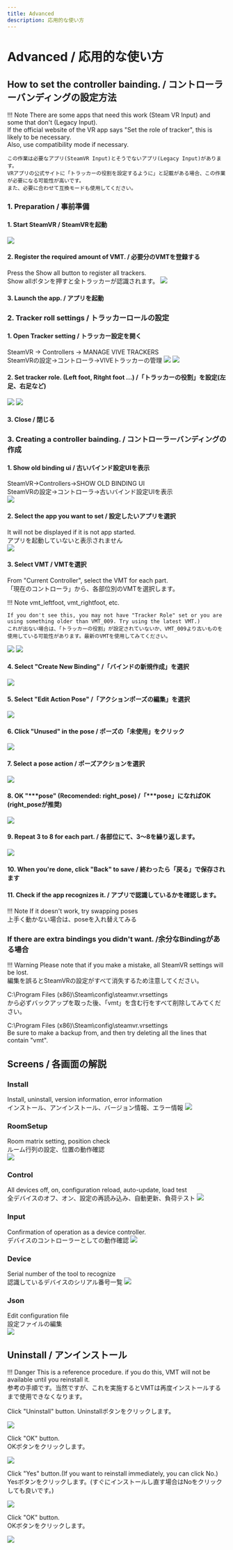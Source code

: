```yaml
---
title: Advanced
description: 応用的な使い方
---
```


# Advanced / 応用的な使い方
## How to set the  controller bainding. / コントローラーバンディングの設定方法
!!! Note
    There are some apps that need this work (Steam VR Input) and some that don't (Legacy Input).  
    If the official website of the VR app says "Set the role of tracker", this is likely to be necessary.  
    Also, use compatibility mode if necessary.

    この作業は必要なアプリ(SteamVR Input)とそうでないアプリ(Legacy Input)があります。
    VRアプリの公式サイトに「トラッカーの役割を設定するように」と記載がある場合、この作業が必要になる可能性が高いです。
    また、必要に合わせて互換モードも使用してください。


### 1. Preparation / 事前準備
#### 1. Start SteamVR / SteamVRを起動
![](/VirtualMotionTrackerDocument/image/advA1.png)

#### 2. Register the required amount of VMT. / 必要分のVMTを登録する
Press the Show all button to register all trackers.  
Show allボタンを押すと全トラッカーが認識されます。
![](/VirtualMotionTrackerDocument/image/adv3.png)

#### 3. Launch the app. / アプリを起動

### 2. Tracker roll settings  / トラッカーロールの設定
#### 1. Open Tracker setting / トラッカー設定を開く
SteamVR → Controllers → MANAGE VIVE TRACKERS  
SteamVRの設定→コントローラ→VIVEトラッカーの管理
![](/VirtualMotionTrackerDocument/image/advA2.png)
![](/VirtualMotionTrackerDocument/image/advA3.png)
#### 2. Set tracker role. (Left foot, Ritght foot ...) /「トラッカーの役割」を設定(左足、右足など)
![](/VirtualMotionTrackerDocument/image/advA4.png)
![](/VirtualMotionTrackerDocument/image/advA5.png)

#### 3. Close / 閉じる

### 3. Creating a controller bainding. / コントローラーバンディングの作成
#### 1. Show old binding ui / 古いバインド設定UIを表示
SteamVR→Controllers→SHOW OLD BINDING UI  
SteamVRの設定→コントローラ→古いバインド設定UIを表示  
![](/VirtualMotionTrackerDocument/image/advA3.png)

#### 2. Select the app you want to set  / 設定したいアプリを選択
It will not be displayed if it is not app started.   
アプリを起動していないと表示されません  
![](/VirtualMotionTrackerDocument/image/advB1.png)

#### 3. Select VMT / VMTを選択
From "Current Controller", select the VMT for each part.   
「現在のコントローラ」から、各部位別のVMTを選択します。

!!! Note
    vmt_leftfoot, vmt_rightfoot, etc.   
    
    If you don't see this, you may not have "Tracker Role" set or you are using something older than VMT_009. Try using the latest VMT.)  
    これが出ない場合は、「トラッカーの役割」が設定されていないか、VMT_009より古いものを使用している可能性があります。最新のVMTを使用してみてください。

![](/VirtualMotionTrackerDocument/image/advB2.png)
![](/VirtualMotionTrackerDocument/image/advB3.png)

#### 4. Select "Create New Binding" /「バインドの新規作成」を選択
![](/VirtualMotionTrackerDocument/image/advB4.png)

#### 5. Select "Edit Action Pose" /「アクションポーズの編集」を選択
![](/VirtualMotionTrackerDocument/image/advB5.png)

#### 6. Click "Unused" in the pose / ポーズの「未使用」をクリック
![](/VirtualMotionTrackerDocument/image/advB6.png)

#### 7. Select a pose action  / ポーズアクションを選択
![](/VirtualMotionTrackerDocument/image/advB7.png)

#### 8. OK "***pose" (Recomended: right_pose) /「***pose」になればOK (right_poseが推奨)
![](/VirtualMotionTrackerDocument/image/advB8.png)

#### 9. Repeat 3 to 8 for each part. / 各部位にて、3～8を繰り返します。
![](/VirtualMotionTrackerDocument/image/advB9.png)

#### 10. When you're done, click "Back" to save  / 終わったら「戻る」で保存されます
#### 11. Check if the app recognizes it. / アプリで認識しているかを確認します。

!!! Note
    If it doesn't work, try swapping poses  
    上手く動かない場合は、poseを入れ替えてみる

### If there are extra bindings you didn't want. /余分なBindingがある場合
!!! Warning
    Please note that if you make a mistake, all SteamVR settings will be lost.   
    編集を誤るとSteamVRの設定がすべて消失するため注意してください。

C:\Program Files (x86)\Steam\config\steamvr.vrsettings  
から必ずバックアップを取った後、「vmt」を含む行をすべて削除してみてください。

C:\Program Files (x86)\Steam\config\steamvr.vrsettings  
Be sure to make a backup from, and then try deleting all the lines that contain "vmt".


## Screens / 各画面の解説
### Install
Install, uninstall, version information, error information  
インストール、アンインストール、バージョン情報、エラー情報
![](/VirtualMotionTrackerDocument/image/adv1.png)

### RoomSetup
Room matrix setting, position check  
ルーム行列の設定、位置の動作確認  
![](/VirtualMotionTrackerDocument/image/adv2.png)

### Control
All devices off, on, configuration reload, auto-update, load test   
全デバイスのオフ、オン、設定の再読み込み、自動更新、負荷テスト
![](/VirtualMotionTrackerDocument/image/adv3.png)

### Input
Confirmation of operation as a device controller.  
デバイスのコントローラーとしての動作確認
![](/VirtualMotionTrackerDocument/image/adv4.png)

### Device
Serial number of the tool to recognize  
認識しているデバイスのシリアル番号一覧
![](/VirtualMotionTrackerDocument/image/adv5.png)

### Json
Edit configuration file  
設定ファイルの編集  
![](/VirtualMotionTrackerDocument/image/adv6.png)


## Uninstall / アンインストール
!!! Danger
    This is a reference procedure. if you do this, VMT will not be available until you reinstall it.   
    参考の手順です。当然ですが、これを実施するとVMTは再度インストールするまで使用できなくなります。  

Click "Uninstall" button. 
Uninstallボタンをクリックします。  

![](/VirtualMotionTrackerDocument/image/uninstall1.png)

Click "OK" button.  
OKボタンをクリックします。  

![](/VirtualMotionTrackerDocument/image/uninstall2.png)

Click "Yes" button.(If you want to reinstall immediately, you can click No.)  
Yesボタンをクリックします。(すぐにインストールし直す場合はNoをクリックしても良いです。)  

![](/VirtualMotionTrackerDocument/image/uninstall3.png)

Click "OK" button.  
OKボタンをクリックします。  

![](/VirtualMotionTrackerDocument/image/uninstall4.png)

